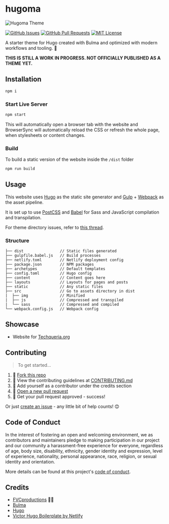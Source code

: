 # hugoma

![Hugoma Theme](https://i.imgur.com/mGA3X7m.png)

[![GitHub Issues](https://img.shields.io/github/issues/fvcproductions/hugoma.svg?style=flat-square)](https://github.com/fvcproductions/hugoma/issues) [![GitHub Pull Requests](https://img.shields.io/github/issues-pr/fvcproductions/hugoma.svg?style=flat-square)](https://github.com/fvcproductions/hugoma/pulls) [![MIT License](https://img.shields.io/github/license/fvcproductions/hugoma.svg?style=flat-square)](http://badges.mit-license.org)

A starter theme for Hugo created with Bulma and optimized with modern workflows and tooling. 🌟️

**THIS IS STILL A WORK IN PROGRESS. NOT OFFICIALLY PUBLISHED AS A THEME YET.**

## Installation

```bash
npm i
```

### Start Live Server

```bash
npm start
```

This will automatically open a browser tab with the website and BrowserSync will automatically reload the CSS or refresh the whole page, when stylesheets or content changes.

### Build

To build a static version of the website inside the `/dist` folder

```bash
npm run build
```

## Usage

This website uses [Hugo](https://gohugo.io/) as the static site generator and [Gulp](https://gulpjs.com/) + [Webpack](https://webpack.js.org/) as the asset pipeline.

It is set up to use [PostCSS](http://postcss.org/) and [Babel](https://babeljs.io/) for Sass and JavaScript compilation and transpilation.

For theme directory issues, refer to [this thread](https://discourse.gohugo.io/t/how-to-check-theme-locally-without-creating-a-hugo-project/12422/2).

### Structure

```text
├── dist                // Static files generated
├── gulpfile.babel.js   // Build processes
├── netlify.toml        // Netlify deployment config
├── package.json        // NPM packages
├── archetypes          // Default templates
├── config.toml         // Hugo config
├── content             // Content goes here
├── layouts             // Layouts for pages and posts
├── static              // Any static files
├── src                 // Go to assets directory in dist
|  ├── img              // Minified
|  ├── js               // Compressed and transpiled
|  └── sass             // Compressed and compiled
└── webpack.config.js   // Webpack config
```

## Showcase

- Website for [Techqueria.org](http://beta.techqueria.org/)

## Contributing

> To get started...

1.  🍴 [Fork this repo](https://github.com/fvcproductions/hugoma#fork-destination-box)
2.  🔨 View the contributing guidelines at [CONTRIBUTING.md](CONTRIBUTING.md)
3.  👥 Add yourself as a contributor under the credits section
4.  🔧 [Open a new pull request](https://github.com/fvcproductions/hugoma/compare)
5.  🎉 Get your pull request approved - success!

Or just [create an issue](https://github.com/fvcproductions/hugoma/issues) - any little bit of help counts! 😊

## Code of Conduct

In the interest of fostering an open and welcoming environment, we as contributors and maintainers pledge to making participation in our project and our community a harassment-free experience for everyone, regardless of age, body size, disability, ethnicity, gender identity and expression, level of experience, nationality, personal appearance, race, religion, or sexual identity and orientation.

More details can be found at this project's [code of conduct](.github/CODE_OF_CONDUCT.md).

## Credits

- [FVCproductions](https://github.com/fvcproductions) 🍓🍫
- [Bulma](https://bulma.io/)
- [Hugo](https://gohugo.io/)
- [Victor Hugo Boilerplate by Netlify](https://github.com/netlify/victor-hugo)
